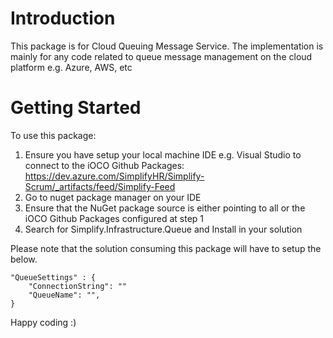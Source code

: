 # Introduction 
This package is for Cloud Queuing Message Service. The implementation is mainly for any code related to queue message management on the cloud platform e.g. Azure, AWS, etc

# Getting Started
To use this package:
1. Ensure you have setup your local machine IDE e.g. Visual Studio to connect to the iOCO Github Packages: https://dev.azure.com/SimplifyHR/Simplify-Scrum/_artifacts/feed/Simplify-Feed
2. Go to nuget package manager on your IDE
3. Ensure that the NuGet package source is either pointing to all or the iOCO Github Packages configured at step 1
4. Search for Simplify.Infrastructure.Queue and Install in your solution

Please note that the solution consuming this package will have to setup the below. 

```
"QueueSettings" : {
	"ConnectionString": ""
	"QueueName": "",
}
```

Happy coding :)
